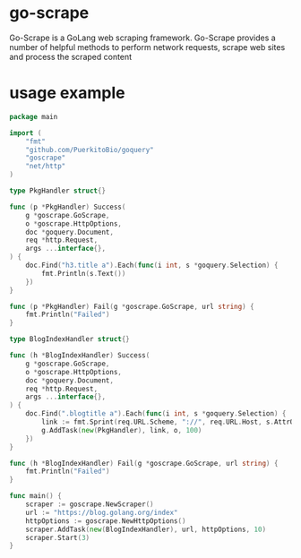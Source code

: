# go-scrape
Go-Scrape is a GoLang web scraping framework. Go-Scrape provides a number of helpful methods to perform network requests, scrape web sites and process the scraped content

# usage example
```go
package main

import (
	"fmt"
	"github.com/PuerkitoBio/goquery"
	"goscrape"
	"net/http"
)

type PkgHandler struct{}

func (p *PkgHandler) Success(
	g *goscrape.GoScrape,
	o *goscrape.HttpOptions,
	doc *goquery.Document,
	req *http.Request,
	args ...interface{},
) {
	doc.Find("h3.title a").Each(func(i int, s *goquery.Selection) {
		fmt.Println(s.Text())
	})
}

func (p *PkgHandler) Fail(g *goscrape.GoScrape, url string) {
	fmt.Println("Failed")
}

type BlogIndexHandler struct{}

func (h *BlogIndexHandler) Success(
	g *goscrape.GoScrape,
	o *goscrape.HttpOptions,
	doc *goquery.Document,
    req *http.Request,
	args ...interface{},
) {
	doc.Find(".blogtitle a").Each(func(i int, s *goquery.Selection) {
		link := fmt.Sprint(req.URL.Scheme, "://", req.URL.Host, s.AttrOr("href", ""))
		g.AddTask(new(PkgHandler), link, o, 100)
	})
}

func (h *BlogIndexHandler) Fail(g *goscrape.GoScrape, url string) {
	fmt.Println("Failed")
}

func main() {
	scraper := goscrape.NewScraper()
	url := "https://blog.golang.org/index"
	httpOptions := goscrape.NewHttpOptions()
	scraper.AddTask(new(BlogIndexHandler), url, httpOptions, 10)
	scraper.Start(3)
}
```
